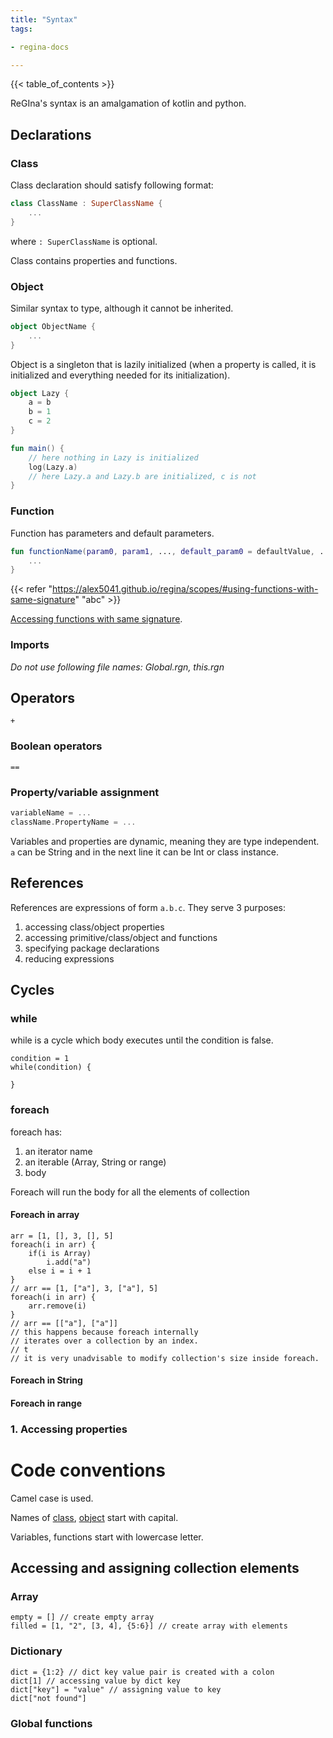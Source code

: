 ```yaml
---
title: "Syntax"
tags:

- regina-docs

---
```


{{< table_of_contents >}}

ReGIna's syntax is an amalgamation of kotlin and python.

## Declarations

### Class

Class declaration should satisfy following format:

```kotlin 
class ClassName : SuperClassName {
    ...
}
```

where `: SuperClassName` is optional.

Class contains properties and functions.

### Object

Similar syntax to type, although it cannot be inherited.

```kotlin
object ObjectName {
    ...
}
```

Object is a singleton that is lazily initialized (when a property is called, it is initialized and
everything needed for its initialization).

```kotlin
object Lazy {
    a = b
    b = 1
    c = 2
}

fun main() {
    // here nothing in Lazy is initialized
    log(Lazy.a)
    // here Lazy.a and Lazy.b are initialized, c is not
}

```

### Function
Function has parameters and default parameters.
```kotlin
fun functionName(param0, param1, ..., default_param0 = defaultValue, ...) {
    ...
}
```

{{< refer "https://alex5041.github.io/regina/scopes/#using-functions-with-same-signature" "abc" >}}

[Accessing functions with same signature](https://alex5041.github.io/regina/scopes/#using-functions-with-same-signature).

### Imports
*Do not use following file names: Global.rgn, this.rgn*

## Operators

`+`

### Boolean operators

`==`

### Property/variable assignment

```kotlin
variableName = ...
className.PropertyName = ...
```

Variables and properties are dynamic, meaning they are type independent. `a` can be String and in
the next line it can
be Int or class instance.

## References

References are expressions of form `a.b.c`. They serve 3 purposes:

1. accessing class/object properties
2. accessing primitive/class/object and functions
3. specifying package declarations
4. reducing expressions

## Cycles

### while

while is a cycle which body executes until the condition is false.

```
condition = 1
while(condition) {
    
}
```

### foreach

foreach has:

1. an iterator name
2. an iterable (Array, String or range)
3. body

Foreach will run the body for all the elements of collection

#### Foreach in array

```
arr = [1, [], 3, [], 5]
foreach(i in arr) {
    if(i is Array)
        i.add("a")
    else i = i + 1
}
// arr == [1, ["a"], 3, ["a"], 5]
foreach(i in arr) {
    arr.remove(i)
}
// arr == [["a"], ["a"]]
// this happens because foreach internally 
// iterates over a collection by an index.
// t
// it is very unadvisable to modify collection's size inside foreach.
```

#### Foreach in String

#### Foreach in range

### 1. Accessing properties

# Code conventions

Camel case is used.

Names of [class](Syntax.md/###Class), [object](Syntax.md/###Object) start with capital.

Variables, functions start with lowercase letter.

## Accessing and assigning collection elements

### Array

```
empty = [] // create empty array
filled = [1, "2", [3, 4], {5:6}] // create array with elements

```

### Dictionary

```
dict = {1:2} // dict key value pair is created with a colon
dict[1] // accessing value by dict key
dict["key"] = "value" // assigning value to key
dict["not found"]
```

### Global functions